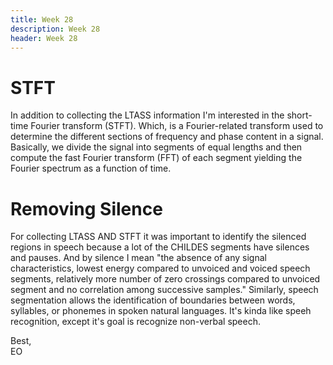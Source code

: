 ```yaml
---
title: Week 28
description: Week 28
header: Week 28
---
```


# STFT
In addition to collecting the LTASS information I'm interested in the short-time Fourier transform (STFT). Which, is a Fourier-related transform used to determine the different sections of frequency and phase content in a signal. Basically, we divide the signal into segments of equal lengths and then compute the fast Fourier transform (FFT) of each segment yielding the Fourier spectrum as a function of time.

# Removing Silence
For collecting LTASS AND STFT it was important to identify the silenced regions in speech because a lot of the CHILDES segments have silences and pauses. And by silence I mean "the absence of any signal characteristics, lowest energy compared to unvoiced and voiced speech segments, relatively more number of zero crossings compared to unvoiced segment and no correlation among successive samples." Similarly, speech segmentation allows the identification of boundaries between words, syllables, or phonemes in spoken natural languages. It's kinda like speeh recognition, except it's goal is recognize non-verbal speech.
<!-- [VoxForge Audio]()

[Original CHILDES Audio]()

[Clean CHILDES Audio]()

# LTASS

# STFT

# Other acoustic measurements

# SNR, Articulation Index, Stoi

# Cleaning up scripts

# Kaldi notes

# Tapia

# Processing notes pt.2

## Circles

## Raspberry Pi & Processing -->


Best, <br />
EO
